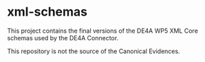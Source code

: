 # xml-schemas

This project contains the final versions of the DE4A WP5 XML Core schemas used by the DE4A Connector.

This repository is not the source of the Canonical Evidences.
